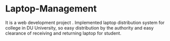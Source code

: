 # Laptop-Management
It is a web development project  . Implemented laptop distribution system for college in DU University, so easy distribution by the authority and easy clearance of receiving and returning laptop for student.
